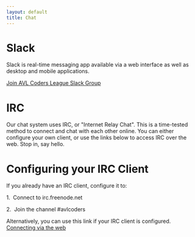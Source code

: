 ```yaml
---
layout: default
title: Chat
---
```


# Slack

Slack is real-time messaging app available via a web interface as well as desktop and mobile applications.

[Join AVL Coders League Slack Group](http://slack.avlcoders.org)

# IRC

Our chat system uses IRC, or "Internet Relay Chat". This is a time-tested method to connect and chat with each other online. You can either configure your own client, or use the links below to access IRC over the web. Stop in, say hello.

# Configuring your IRC Client

If you already have an IRC client, configure it to:

1.&nbsp; Connect to irc.freenode.net

2.&nbsp; Join the channel #avlcoders

Alternatively, you can use this link if your IRC client is configured.
[Connecting via the web](http://webchat.freenode.net/?channels=avlcoders&uio=d4)
